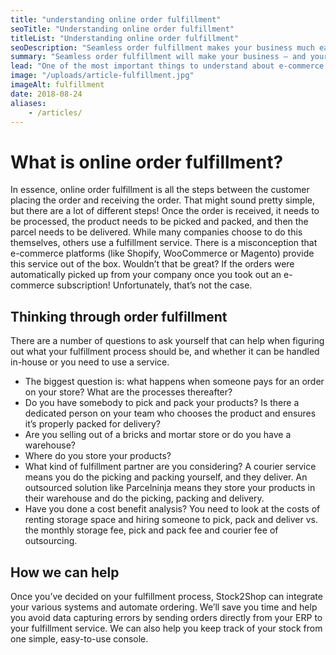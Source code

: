 ```yaml
---
title: "understanding online order fulfillment"
seoTitle: "Understanding online order fulfillment"
titleList: "Understanding online order fulfillment"
seoDescription: "Seamless order fulfillment makes your business much easier, while a complicated fulfillment process can slow everything down. Here's what you need to know."
summary: "Seamless order fulfillment will make your business – and your life – much easier. Here’s what you need to know, and how to think through order fulfillment."
lead: "One of the most important things to understand about e-commerce is the fulfillment process. Seamless fulfillment will make your business – and your life – much easier, while a complicated fulfillment process can slow everything down."
image: "/uploads/article-fulfillment.jpg"
imageAlt: fulfillment
date: 2018-08-24
aliases:
    - /articles/
---
```


# What is online order fulfillment?

In essence, online order fulfillment is all the steps between the customer placing the order and receiving the order. That might sound pretty simple, but there are a lot of different steps! Once the order is received, it needs to be processed, the product needs to be picked and packed, and then the parcel needs to be delivered. While many companies choose to do this themselves, others use a fulfillment service. There is a misconception that e-commerce platforms (like Shopify, WooCommerce or Magento) provide this service out of the box. Wouldn’t that be great? If the orders were automatically picked up from your company once you took out an e-commerce subscription! Unfortunately, that’s not the case.

## Thinking through order fulfillment

There are a number of questions to ask yourself that can help when figuring out what your fulfillment process should be, and whether it can be handled in-house or you need to use a service.

- The biggest question is: what happens when someone pays for an order on your store? What are the processes thereafter?
- Do you have somebody to pick and pack your products? Is there a dedicated person on your team who chooses the product and ensures it’s properly packed for delivery?
- Are you selling out of a bricks and mortar store or do you have a warehouse?
- Where do you store your products?
- What kind of fulfillment partner are you considering? A courier service means you do the picking and packing yourself, and they deliver. An outsourced solution like Parcelninja means they store your products in their warehouse and do the picking, packing and delivery.
- Have you done a cost benefit analysis? You need to look at the costs of renting storage space and hiring someone to pick, pack and deliver vs. the monthly storage fee, pick and pack fee and courier fee of outsourcing.

## How we can help

Once you’ve decided on your fulfillment process, Stock2Shop can integrate your various systems and automate ordering. We’ll save you time and help you avoid data capturing errors by sending orders directly from your ERP to your fulfillment service. We can also help you keep track of your stock from one simple, easy-to-use console.